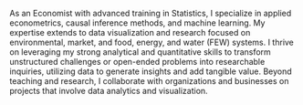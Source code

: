 As an Economist with advanced training in Statistics, I specialize in applied econometrics, causal inference methods, and machine learning. My expertise extends to data visualization and research focused on environmental, market, and food, energy, and water (FEW) systems. I thrive on leveraging my strong analytical and quantitative skills to transform unstructured challenges or open-ended problems into researchable inquiries, utilizing data to generate insights and add tangible value. Beyond teaching and research, I collaborate with organizations and businesses on projects that involve data analytics and visualization.
